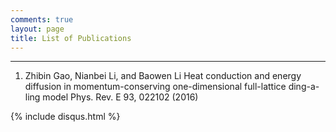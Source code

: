 ```yaml
---
comments: true
layout: page
title: List of Publications
---
```

---


1. Zhibin Gao, Nianbei Li, and Baowen Li
   Heat conduction and energy diffusion in momentum-conserving one-dimensional 
   full-lattice ding-a-ling model
   Phys. Rev. E 93, 022102 (2016)
   





{% include disqus.html %}


